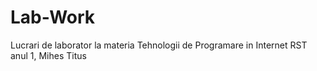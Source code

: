 # Lab-Work
Lucrari de laborator la materia Tehnologii de Programare in Internet
RST anul 1, Mihes Titus
